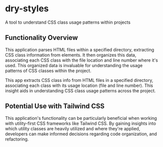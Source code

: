 # dry-styles
A tool to understand CSS class usage patterns within projects

## Functionality Overview

This application parses HTML files within a specified directory, extracting CSS class information from elements. 
It then organizes this data, associating each CSS class with the file location and line number where it's used. This organized data is invaluable for understanding the usage patterns of CSS classes within the project.

This app extracts CSS class info from HTML files in a specified directory, associating each class with its usage location (file and line number). This insight aids in understanding CSS class usage patterns across the project.

## Potential Use with Tailwind CSS
This application's functionality can be particularly beneficial when working with utility-first CSS frameworks like Tailwind CSS. By gaining insights into which utility classes are heavily utilized and where they're applied, developers can make informed decisions regarding code organization, and refactoring.
